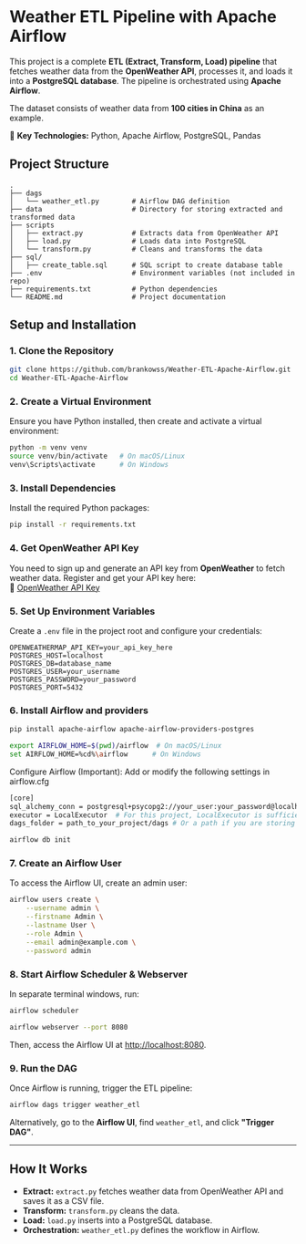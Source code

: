 # Weather ETL Pipeline with Apache Airflow

This project is a complete **ETL (Extract, Transform, Load) pipeline** that fetches weather data from the **OpenWeather API**, processes it, and loads it into a **PostgreSQL database**. The pipeline is orchestrated using **Apache Airflow**.

The dataset consists of weather data from **100 cities in China** as an example.

🚀 **Key Technologies:** Python, Apache Airflow, PostgreSQL, Pandas  

## Project Structure
```
.
├── dags
│   └── weather_etl.py        # Airflow DAG definition
├── data                      # Directory for storing extracted and transformed data
├── scripts
│   ├── extract.py            # Extracts data from OpenWeather API
│   ├── load.py               # Loads data into PostgreSQL
│   └── transform.py          # Cleans and transforms the data
├── sql/
│   ├── create_table.sql      # SQL script to create database table
├── .env                      # Environment variables (not included in repo)
├── requirements.txt          # Python dependencies
└── README.md                 # Project documentation
```

## Setup and Installation

### 1. Clone the Repository
```bash
git clone https://github.com/brankowss/Weather-ETL-Apache-Airflow.git
cd Weather-ETL-Apache-Airflow
```

### 2. Create a Virtual Environment
Ensure you have Python installed, then create and activate a virtual environment:
```bash
python -m venv venv
source venv/bin/activate   # On macOS/Linux
venv\Scripts\activate      # On Windows
```

### 3. Install Dependencies
Install the required Python packages:
```bash
pip install -r requirements.txt
```

### 4. Get OpenWeather API Key
You need to sign up and generate an API key from **OpenWeather** to fetch weather data. Register and get your API key here:  
🔗 [OpenWeather API Key](https://home.openweathermap.org/users/sign_up)

### 5. Set Up Environment Variables
Create a `.env` file in the project root and configure your credentials:
```env
OPENWEATHERMAP_API_KEY=your_api_key_here
POSTGRES_HOST=localhost
POSTGRES_DB=database_name
POSTGRES_USER=your_username
POSTGRES_PASSWORD=your_password
POSTGRES_PORT=5432
```

### 6. Install Airflow and providers
```bash
pip install apache-airflow apache-airflow-providers-postgres
```
```bash
export AIRFLOW_HOME=$(pwd)/airflow  # On macOS/Linux
set AIRFLOW_HOME=%cd%\airflow      # On Windows
```
Configure Airflow (Important):
Add or modify the following settings in airflow.cfg
```bash
[core]
sql_alchemy_conn = postgresql+psycopg2://your_user:your_password@localhost/your_db_name  # If you want to use a PostgreSQL for metadata
executor = LocalExecutor  # For this project, LocalExecutor is sufficient
dags_folder = path_to_your_project/dags # Or a path if you are storing DAGs somewhere else
```
```bash
airflow db init
```
### 7. Create an Airflow User
To access the Airflow UI, create an admin user:
```bash
airflow users create \
    --username admin \
    --firstname Admin \
    --lastname User \
    --role Admin \
    --email admin@example.com \
    --password admin
```

### 8. Start Airflow Scheduler & Webserver
In separate terminal windows, run:
```bash
airflow scheduler
```
```bash
airflow webserver --port 8080
```
Then, access the Airflow UI at [http://localhost:8080](http://localhost:8080).

### 9. Run the DAG
Once Airflow is running, trigger the ETL pipeline:
```bash
airflow dags trigger weather_etl
```
Alternatively, go to the **Airflow UI**, find `weather_etl`, and click **"Trigger DAG"**.

---

## How It Works
- **Extract:** `extract.py` fetches weather data from OpenWeather API and saves it as a CSV file.
- **Transform:** `transform.py` cleans the data.
- **Load:** `load.py` inserts into a PostgreSQL database.
- **Orchestration:** `weather_etl.py` defines the workflow in Airflow.